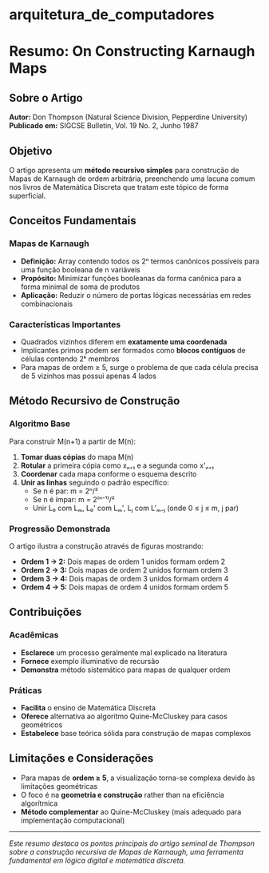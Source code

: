 # arquitetura_de_computadores

# Resumo: On Constructing Karnaugh Maps

## Sobre o Artigo
**Autor:** Don Thompson (Natural Science Division, Pepperdine University)  
**Publicado em:** SIGCSE Bulletin, Vol. 19 No. 2, Junho 1987

## Objetivo
O artigo apresenta um **método recursivo simples** para construção de Mapas de Karnaugh de ordem arbitrária, preenchendo uma lacuna comum nos livros de Matemática Discreta que tratam este tópico de forma superficial.

## Conceitos Fundamentais

### Mapas de Karnaugh
- **Definição:** Array contendo todos os 2ⁿ termos canônicos possíveis para uma função booleana de n variáveis
- **Propósito:** Minimizar funções booleanas da forma canônica para a forma minimal de soma de produtos
- **Aplicação:** Reduzir o número de portas lógicas necessárias em redes combinacionais

### Características Importantes
- Quadrados vizinhos diferem em **exatamente uma coordenada**
- Implicantes primos podem ser formados como **blocos contíguos** de células contendo 2ᵏ membros
- Para mapas de ordem ≥ 5, surge o problema de que cada célula precisa de 5 vizinhos mas possui apenas 4 lados

## Método Recursivo de Construção

### Algoritmo Base
Para construir M(n+1) a partir de M(n):

1. **Tomar duas cópias** do mapa M(n)
2. **Rotular** a primeira cópia como xₙ₊₁ e a segunda como x'ₙ₊₁
3. **Coordenar** cada mapa conforme o esquema descrito
4. **Unir as linhas** seguindo o padrão específico:
   - Se n é par: m = 2ⁿ/²
   - Se n é ímpar: m = 2⁽ⁿ⁻¹⁾/²
   - Unir L₀ com Lₘ, L₀' com Lₘ', Lⱼ com L'ₘ₋ⱼ (onde 0 ≤ j ≤ m, j par)

### Progressão Demonstrada
O artigo ilustra a construção através de figuras mostrando:
- **Ordem 1 → 2:** Dois mapas de ordem 1 unidos formam ordem 2
- **Ordem 2 → 3:** Dois mapas de ordem 2 unidos formam ordem 3  
- **Ordem 3 → 4:** Dois mapas de ordem 3 unidos formam ordem 4
- **Ordem 4 → 5:** Dois mapas de ordem 4 unidos formam ordem 5

## Contribuições

### Acadêmicas
- **Esclarece** um processo geralmente mal explicado na literatura
- **Fornece** exemplo illuminativo de recursão
- **Demonstra** método sistemático para mapas de qualquer ordem

### Práticas
- **Facilita** o ensino de Matemática Discreta
- **Oferece** alternativa ao algoritmo Quine-McCluskey para casos geométricos
- **Estabelece** base teórica sólida para construção de mapas complexos

## Limitações e Considerações
- Para mapas de **ordem ≥ 5**, a visualização torna-se complexa devido às limitações geométricas
- O foco é na **geometria e construção** rather than na eficiência algorítmica
- **Método complementar** ao Quine-McCluskey (mais adequado para implementação computacional)

---
*Este resumo destaca os pontos principais do artigo seminal de Thompson sobre a construção recursiva de Mapas de Karnaugh, uma ferramenta fundamental em lógica digital e matemática discreta.*
